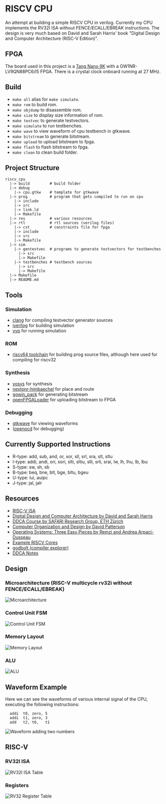 # RISCV CPU

An attempt at building a simple RISCV CPU in verilog. Currently my CPU
implements the RV32I ISA without FENCE/ECALL/EBREAK instructions. The design
is very much based on David and Sarah Harris' book
"Digital Design and Computer Architecture (RISC-V Edition)".

## FPGA

The board used in this project is a [Tang Nano 9K](https://wiki.sipeed.com/hardware/en/tang/Tang-Nano-9K/Nano-9K.html) with a GW1NR-LV9QN88PC6/I5 FPGA. There is a crystal clock onboard running at 27 MHz.

## Build

* `make all` alias for `make simulate`.
* `make rom` to build rom.
* `make objdump` to disassemble rom.
* `make size` to display size information of rom.
* `make testvec` to generate testvectors.
* `make simulate` to run testbenches.
* `make wave` to view waveform of cpu testbench in gtkwave.
* `make bitstream` to generate bitstream.
* `make upload` to upload bitstream to fpga.
* `make flash` to flash bitstream to fpga.
* `make clean` to clean build folder.

## Project Structure

```(txt)
riscv_cpu
  |-> build         # build folder
  |-> debug
    |-> cpu.gtkw    # template for gtkwave
  |-> prog          # program that gets compiled to run on cpu
    |-> include
    |-> src
    |-> link.ld
    |-> Makefile
  |-> res           # various resources
  |-> rtl           # rtl sources (verilog files)
    |-> cst         # constraints file for fpga
    |-> include
    |-> src
    |-> Makefile
  |-> sim
    |-> gentestvec  # programs to generate testvectors for testbenches
      |-> src
      |-> Makefile
    |-> testbenches # testbench sources
      |-> src
      |-> Makefile
  |-> Makefile
  |-> README.md
```

## Tools

### Simulation

* [clang](https://llvm.org) for compiling testvector generator sources
* [iverilog](https://github.com/steveicarus/iverilog) for building simulation
* [vvp](https://steveicarus.github.io/iverilog/developer/guide/vvp/vvp.html) for running simulation

### ROM

* [riscv64 toolchain](https://github.com/riscv-collab/riscv-gnu-toolchain) for building prog source files, although here used for compiling for riscv32

### Synthesis

* [yosys](https://github.com/YosysHQ/oss-cad-suite-build) for synthesis
* [nextpnr-himbaechel](https://github.com/YosysHQ/apicula) for place and route
* [gowin_pack](https://github.com/YosysHQ/apicula) for generating bitstream
* [openFPGALoader](https://github.com/trabucayre/openFPGALoader) for uploading bitstream to FPGA

### Debugging

* [gtkwave](https://github.com/gtkwave/gtkwave) for viewing waveforms
* ([openocd](https://openocd.org) for debugging)

## Currently Supported Instructions

* R-type: add, sub, and, or, xor, sll, srl, sra, slt, sltu
* I-type: addi, andi, ori, xori, slti, sltiu, slli, srli, srai, lw, lh, lhu, lb, lbu
* S-type: sw, sh, sb
* B-type: beq, bne, blt, bge, bltu, bgeu
* U-type: lui, auipc
* J-type: jal, jalr

## Resources

* [RISC-V ISA](https://riscv.org/specifications/)
* [Digital Design and Computer Architecture by David and Sarah Harris](https://pages.hmc.edu/harris/ddca/)
* [DDCA Course by SAFARI Research Group, ETH Zürich](https://safari.ethz.ch/digitaltechnik)
* [Computer Organization and Design by David Patterson](https://shop.elsevier.com/books/computer-organization-and-design-risc-v-edition/patterson/978-0-12-820331-6)
* [Operating Systems: Three Easy Pieces by Remzi and Andrea Arpaci-Dusseau](https://pages.cs.wisc.edu/~remzi/OSTEP/)
* [Example RISCV Cores](https://github.com/yunchenlo/awesome-RISCV-Cores)
* [godbolt (compiler explorer)](https://godbolt.org)
* [DDCA Notes](https://github.com/flavian112/ethz_ddca)

## Design

### Microarchitecture (RISC-V multicycle rv32i without FENCE/ECALL/EBREAK)

![Microarchitecture](res/microarchitecure.jpg)

### Control Unit FSM

![Control Unit FSM](res/control_unit_fsm.jpg)

### Memory Layout

![Memory Layout](res/memory_layout.jpg)

### ALU

![ALU](res/alu.jpg)

## Waveform Example

Here we can see the waveforms of various internal signal of the CPU, executing the following instructions:

```(asm)
  addi  t0, zero, 5
  addi  t1, zero, 3
  add   t2, t0,   t1
```

![Waveform adding two numbers](res/waveform_add_two_numbers.png)

## RISC-V

### RV32I ISA

![RV32I ISA Table](res/riscv_isa_rv32i_table.jpg)

### Registers

![RV32 Register Table](res/riscv_isa_registers_table.jpg)
